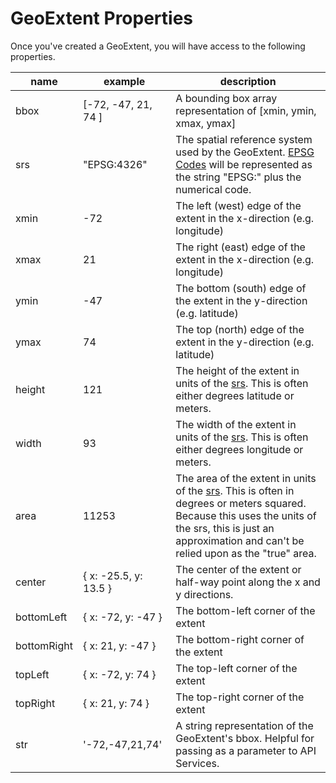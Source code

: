 # GeoExtent Properties
Once you've created a GeoExtent, you will have access to the following properties.

| name | example | description |
| ---- | ----------------------------- | ------- |
| bbox | [-72, -47, 21, 74 ] &nbsp;&nbsp;&nbsp;&nbsp;&nbsp;&nbsp;&nbsp;&nbsp;&nbsp;&nbsp;| A bounding box array representation of [xmin, ymin, xmax, ymax] |
| srs | "EPSG:4326" | The spatial reference system used by the GeoExtent.  [EPSG Codes](https://en.wikipedia.org/wiki/EPSG_Geodetic_Parameter_Dataset) will be represented as the string "EPSG:" plus the numerical code. |
| xmin | -72 | The left (west) edge of the extent in the x-direction (e.g. longitude) |
| xmax | 21 | The right (east) edge of the extent in the x-direction (e.g. longitude) |
| ymin | -47 | The bottom (south) edge of the extent in the y-direction (e.g. latitude) |
| ymax | 74 | The top (north) edge of the extent in the y-direction (e.g. latitude) |
| height | 121 | The height of the extent in units of the [srs](https://en.wikipedia.org/wiki/Spatial_reference_system).  This is often either degrees latitude or meters. |
| width | 93 | The width of the extent in units of the [srs](https://en.wikipedia.org/wiki/Spatial_reference_system).  This is often either degrees longitude or meters. |
| area | 11253 | The area of the extent in units of the [srs](https://en.wikipedia.org/wiki/Spatial_reference_system). This is often in degrees or meters squared. Because this uses the units of the srs, this is just an approximation and can't be relied upon as the "true" area. |
| center | { x: -25.5, y: 13.5 } | The center of the extent or half-way point along the x and y directions. |
| bottomLeft | { x: -72, y: -47 } | The bottom-left corner of the extent |
| bottomRight | { x: 21, y: -47 } | The bottom-right corner of the extent |
| topLeft | { x: -72, y: 74 } | The top-left corner of the extent |
| topRight | { x: 21, y: 74 } | The top-right corner of the extent |
| str | '-72,-47,21,74' | A string representation of the GeoExtent's bbox. Helpful for passing as a parameter to API Services. |
